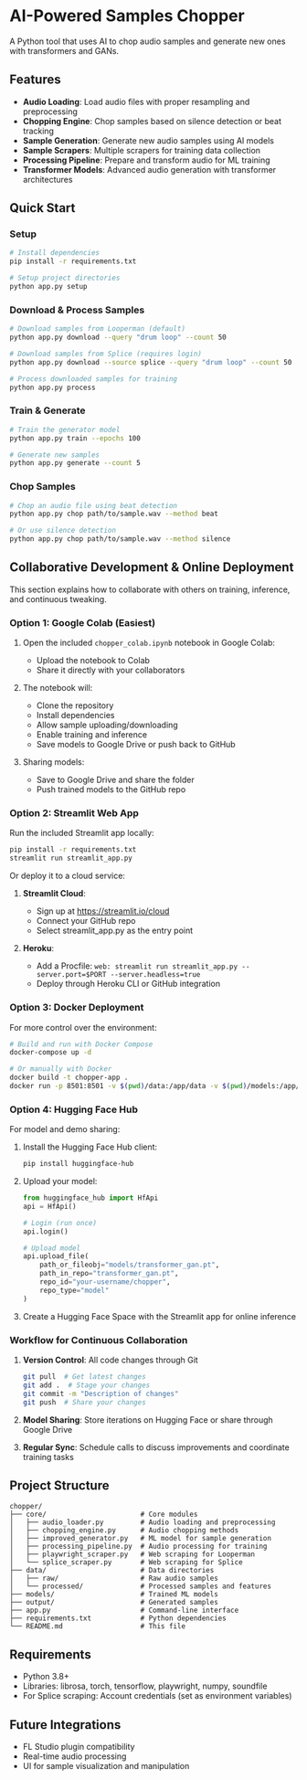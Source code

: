 # AI-Powered Samples Chopper

A Python tool that uses AI to chop audio samples and generate new ones with transformers and GANs.

## Features
- **Audio Loading**: Load audio files with proper resampling and preprocessing
- **Chopping Engine**: Chop samples based on silence detection or beat tracking
- **Sample Generation**: Generate new audio samples using AI models
- **Sample Scrapers**: Multiple scrapers for training data collection
- **Processing Pipeline**: Prepare and transform audio for ML training
- **Transformer Models**: Advanced audio generation with transformer architectures

## Quick Start

### Setup
```bash
# Install dependencies
pip install -r requirements.txt

# Setup project directories
python app.py setup
```

### Download & Process Samples
```bash
# Download samples from Looperman (default)
python app.py download --query "drum loop" --count 50

# Download samples from Splice (requires login)
python app.py download --source splice --query "drum loop" --count 50

# Process downloaded samples for training
python app.py process
```

### Train & Generate
```bash
# Train the generator model
python app.py train --epochs 100

# Generate new samples
python app.py generate --count 5
```

### Chop Samples
```bash
# Chop an audio file using beat detection
python app.py chop path/to/sample.wav --method beat

# Or use silence detection
python app.py chop path/to/sample.wav --method silence
```

## Collaborative Development & Online Deployment

This section explains how to collaborate with others on training, inference, and continuous tweaking.

### Option 1: Google Colab (Easiest)

1. Open the included `chopper_colab.ipynb` notebook in Google Colab:
   - Upload the notebook to Colab
   - Share it directly with your collaborators

2. The notebook will:
   - Clone the repository
   - Install dependencies
   - Allow sample uploading/downloading
   - Enable training and inference
   - Save models to Google Drive or push back to GitHub

3. Sharing models:
   - Save to Google Drive and share the folder
   - Push trained models to the GitHub repo

### Option 2: Streamlit Web App

Run the included Streamlit app locally:

```bash
pip install -r requirements.txt
streamlit run streamlit_app.py
```

Or deploy it to a cloud service:

1. **Streamlit Cloud**:
   - Sign up at https://streamlit.io/cloud
   - Connect your GitHub repo
   - Select streamlit_app.py as the entry point

2. **Heroku**:
   - Add a Procfile: `web: streamlit run streamlit_app.py --server.port=$PORT --server.headless=true`
   - Deploy through Heroku CLI or GitHub integration

### Option 3: Docker Deployment

For more control over the environment:

```bash
# Build and run with Docker Compose
docker-compose up -d

# Or manually with Docker
docker build -t chopper-app .
docker run -p 8501:8501 -v $(pwd)/data:/app/data -v $(pwd)/models:/app/models chopper-app
```

### Option 4: Hugging Face Hub

For model and demo sharing:

1. Install the Hugging Face Hub client:
   ```bash
   pip install huggingface-hub
   ```

2. Upload your model:
   ```python
   from huggingface_hub import HfApi
   api = HfApi()
   
   # Login (run once)
   api.login()
   
   # Upload model
   api.upload_file(
       path_or_fileobj="models/transformer_gan.pt",
       path_in_repo="transformer_gan.pt",
       repo_id="your-username/chopper",
       repo_type="model"
   )
   ```

3. Create a Hugging Face Space with the Streamlit app for online inference

### Workflow for Continuous Collaboration

1. **Version Control**: All code changes through Git
   ```bash
   git pull  # Get latest changes
   git add .  # Stage your changes
   git commit -m "Description of changes"
   git push  # Share your changes
   ```

2. **Model Sharing**: Store iterations on Hugging Face or share through Google Drive
   
3. **Regular Sync**: Schedule calls to discuss improvements and coordinate training tasks

## Project Structure
```
chopper/
├── core/                       # Core modules
│   ├── audio_loader.py         # Audio loading and preprocessing
│   ├── chopping_engine.py      # Audio chopping methods
│   ├── improved_generator.py   # ML model for sample generation
│   ├── processing_pipeline.py  # Audio processing for training
│   ├── playwright_scraper.py   # Web scraping for Looperman
│   └── splice_scraper.py       # Web scraping for Splice
├── data/                       # Data directories
│   ├── raw/                    # Raw audio samples
│   └── processed/              # Processed samples and features
├── models/                     # Trained ML models
├── output/                     # Generated samples
├── app.py                      # Command-line interface
├── requirements.txt            # Python dependencies
└── README.md                   # This file
```

## Requirements
- Python 3.8+
- Libraries: librosa, torch, tensorflow, playwright, numpy, soundfile
- For Splice scraping: Account credentials (set as environment variables)

## Future Integrations
- FL Studio plugin compatibility
- Real-time audio processing
- UI for sample visualization and manipulation
